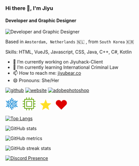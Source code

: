 ### Hi there 👋, I'm Jiyu
####  Developer and Graphic Designer
![ Developer and Graphic Designer](https://inbuzz.co.uk/wp-content/uploads/2024/02/HYUNJUN-HUB.png)

Based in ```Amsterdam, Netherlands``` 🇳🇱 , from ```South Korea``` 🇰🇷

Skills: HTML, VueJS, Javascript, CSS, Java, C++, C#, Kotlin

- 🔭 I’m currently working on Jiyuhack-Client 
- 🌱 I’m currently learning International Criminal Law 
- 📫 How to reach me: [jiyubear.co](https://jiyubear.co) 
- 😄 Pronouns: She/Her 


[<img src='https://cdn.jsdelivr.net/npm/simple-icons@3.0.1/icons/github.svg' alt='github' height='40'>](https://github.com/hyeongikas)  [<img src='https://cdn.jsdelivr.net/npm/simple-icons@3.0.1/icons/icloud.svg' alt='website' height='40'>](jiyubear.info)  [<img src='https://cdn.jsdelivr.net/npm/simple-icons@3.0.1/icons/adobephotoshop.svg' alt='adobephotoshop' height='40'>](jiyubear.co/work)  

<a href='https://archiveprogram.github.com/'><img src='https://raw.githubusercontent.com/acervenky/animated-github-badges/master/assets/acbadge.gif' width='40' height='40'></a> <a href='https://docs.github.com/en/developers'><img src='https://raw.githubusercontent.com/acervenky/animated-github-badges/master/assets/devbadge.gif' width='40' height='40'></a> <a href='https://stars.github.com/'><img src='https://raw.githubusercontent.com/acervenky/animated-github-badges/master/assets/starbadge.gif' width='35' height='35'></a> <a href='https://docs.github.com/en/github/supporting-the-open-source-community-with-github-sponsors'><img src='https://raw.githubusercontent.com/acervenky/animated-github-badges/master/assets/sponsorbadge.gif' width='35' height='35'></a> 

[![Top Langs](https://github-readme-stats.vercel.app/api/top-langs/?username=hyeongikas)](https://github.com/anuraghazra/github-readme-stats)

![GitHub stats](https://github-readme-stats.vercel.app/api?username=hyeongikas&show_icons=true&count_private=true)  

![GitHub metrics](https://metrics.lecoq.io/hyeongikas)  

![GitHub streak stats](https://streak-stats.demolab.com/?user=hyeongikas)  


[![Discord Presence](https://lanyard.cnrad.dev/api/395645722881687566?bg=520039)](https://discord.com/users/395645722881687566)

